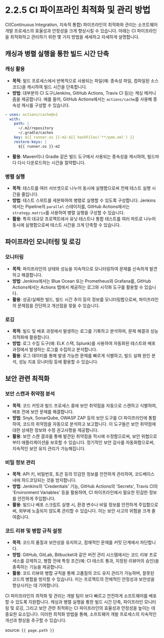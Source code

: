 # 2.2.5 CI 파이프라인 최적화 및 관리 방법

CI(Continuous Integration, 지속적 통합) 파이프라인의 최적화와 관리는 소프트웨어 개발 프로세스의 효율성과 안정성을 크게 향상시킬 수 있습니다.
아래는 CI 파이프라인을 최적화하고 관리하기 위한 몇 가지 방법을 세세하고 자세하게 설명합니다.

## 캐싱과 병렬 실행을 통한 빌드 시간 단축

### 캐싱 활용
- **목적**: 빌드 프로세스에서 반복적으로 사용되는 파일(예: 종속성 파일, 컴파일된 소스 코드)을 캐시하여 빌드 시간을 단축합니다.
- **방법**: 대부분의 CI 도구(Jenkins, GitHub Actions, Travis CI 등)는 캐싱 메커니즘을 제공합니다. 예를 들어, GitHub Actions에서는 `actions/cache`를 사용해 종속성 캐시를 구성할 수 있습니다.

```yaml
- uses: actions/cache@v2
  with:
    path: |
      ~/.m2/repository
      ~/.gradle/caches
    key: ${{ runner.os }}-m2-${{ hashFiles('**/pom.xml') }}
    restore-keys: |
      ${{ runner.os }}-m2
```

- **활용**: Maven이나 Gradle 같은 빌드 도구에서 사용되는 종속성을 캐시하여, 빌드마다 다시 다운로드하는 시간을 절약합니다.

### 병렬 실행
- **목적**: 테스트를 여러 서브셋으로 나누어 동시에 실행함으로써 전체 테스트 실행 시간을 줄입니다.
- **방법**: 테스트 스위트를 세분화하여 병렬로 실행할 수 있도록 구성합니다. Jenkins에서는 Pipeline의 `parallel` 스테이지를, GitHub Actions에서는 `strategy.matrix`를 사용하여 병렬 실행을 구성할 수 있습니다.
- **활용**: 특히 대규모 프로젝트에서 유닛 테스트나 통합 테스트를 여러 파트로 나누어 동시에 실행함으로써 테스트 시간을 크게 단축할 수 있습니다.

## 파이프라인 모니터링 및 로깅

### 모니터링
- **목적**: 파이프라인의 상태와 성능을 지속적으로 모니터링하여 문제를 신속하게 발견하고 해결합니다.
- **방법**: Jenkins에서는 Blue Ocean 또는 Prometheus와 Grafana를, GitHub Actions에서는 Actions 탭에서 제공하는 로그와 시각화 도구를 활용할 수 있습니다.
- **활용**: 성공/실패한 빌드, 빌드 시간 추이 등의 정보를 모니터링함으로써, 파이프라인의 문제점을 진단하고 개선점을 찾을 수 있습니다.

### 로깅
- **목적**: 빌드 및 배포 과정에서 발생하는 로그를 기록하고 분석하여, 문제 해결과 성능 최적화에 활용합니다.
- **방법**: 로그 수집 도구(예: ELK 스택, Splunk)를 사용하여 자동화된 테스트와 배포 과정에서 발생하는 로그를 수집하고 분석합니다.
- **활용**: 로그 데이터를 통해 발생 가능한 문제를 빠르게 식별하고, 빌드 실패 원인 분석, 성능 지표 모니터링 등에 활용할 수 있습니다.

## 보안 관련 최적화

### 보안 스캔과 취약점 분석
- **목적**: 코드 커밋과 빌드 프로세스 중에 보안 취약점을 자동으로 스캔하고 식별하여, 배포 전에 보안 문제를 해결합니다.
- **방법**: Snyk, SonarQube, OWASP ZAP 등의 보안 도구를 CI 파이프라인에 통합하여, 코드의 취약점을 자동으로 분석하고 보고합니다. 이 도구들은 보안 취약점에 대한 상세한 정보와 수정 권고사항을 제공합니다.
- **활용**: 보안 스캔 결과를 통해 발견된 취약점을 적시에 수정함으로써, 보안 위협으로부터 애플리케이션을 보호할 수 있습니다. 정기적인 보안 감사를 자동화함으로써, 지속적인 보안 유지 관리가 가능해집니다.

### 비밀 정보 관리
- **목적**: API 키, 비밀번호, 토큰 등의 민감한 정보를 안전하게 관리하여, 코드베이스 내에 하드코딩되는 것을 방지합니다.
- **방법**: Jenkins의 'Credentials' 기능, GitHub Actions의 'Secrets', Travis CI의 'Environment Variables' 등을 활용하여, CI 파이프라인에서 필요한 민감한 정보를 안전하게 주입합니다.
- **활용**: 빌드나 배포 스크립트 실행 시, 환경 변수나 비밀 정보를 안전하게 주입함으로써, 외부에 노출되지 않도록 관리할 수 있습니다. 이는 보안 사고의 위험을 크게 줄여줍니다.

### 코드 리뷰 및 병합 규칙 설정
- **목적**: 코드의 품질과 보안성을 유지하고, 잠재적인 문제를 커밋 단계에서 차단합니다.
- **방법**: GitHub, GitLab, Bitbucket과 같은 버전 관리 시스템에서는 코드 리뷰 프로세스를 강제하고, 병합 전에 특정 조건(예: CI 테스트 통과, 지정된 리뷰어의 승인)을 충족하는 기능을 제공합니다.
- **활용**: 코드 리뷰와 병합 규칙을 통해 고품질의 코드 유지 관리가 가능하며, 잘못된 코드의 병합을 방지할 수 있습니다. 이는 프로젝트의 전체적인 안정성과 보안성을 향상시키는 데 기여합니다.

CI 파이프라인의 최적화 및 관리는 개발 팀이 보다 빠르고 안전하게 소프트웨어를 배포할 수 있도록 지원합니다. 
캐싱과 병렬 실행을 통한 빌드 시간 단축, 파이프라인 모니터링 및 로깅, 그리고 보안 관련 최적화는 CI 파이프라인의 효율성과 안정성을 높이는 데 중요한 요소입니다. 
이러한 최적화 방법을 통해, 소프트웨어 개발 프로세스의 지속적인 개선과 향상을 추구할 수 있습니다.

source: `{{ page.path }}`
